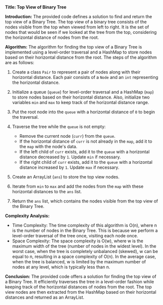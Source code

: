 **Title: Top View of Binary Tree**

**Introduction:**
The provided code defines a solution to find and return the top view of a Binary Tree. The top view of a binary tree consists of the nodes visible from the top when viewed from left to right. It is the set of nodes that would be seen if we looked at the tree from the top, considering the horizontal distance of nodes from the root.

**Algorithm:**
The algorithm for finding the top view of a Binary Tree is implemented using a level-order traversal and a HashMap to store nodes based on their horizontal distance from the root. The steps of the algorithm are as follows:

1. Create a class `Pair` to represent a pair of nodes along with their horizontal distance. Each pair consists of a `Node` and an `int` representing the horizontal distance.

2. Initialize a queue (`queue`) for level-order traversal and a HashMap (`map`) to store nodes based on their horizontal distance. Also, initialize two variables `min` and `max` to keep track of the horizontal distance range.

3. Put the root node into the `queue` with a horizontal distance of `0` to begin the traversal.

4. Traverse the tree while the `queue` is not empty:
   - Remove the current node (`curr`) from the `queue`.
   - If the horizontal distance of `curr` is not already in the `map`, add it to the `map` with the node's data.
   - If the left child of `curr` exists, add it to the `queue` with a horizontal distance decreased by `1`. Update `min` if necessary.
   - If the right child of `curr` exists, add it to the `queue` with a horizontal distance increased by `1`. Update `max` if necessary.

5. Create an ArrayList (`ans`) to store the top view nodes.

6. Iterate from `min` to `max` and add the nodes from the `map` with these horizontal distances to the `ans` list.

7. Return the `ans` list, which contains the nodes visible from the top view of the Binary Tree.

**Complexity Analysis:**
- Time Complexity: The time complexity of this algorithm is O(n), where n is the number of nodes in the Binary Tree. This is because we perform a level-order traversal of the tree once, visiting each node once.
- Space Complexity: The space complexity is O(w), where w is the maximum width of the tree (number of nodes in the widest level). In the worst case, when the tree is completely unbalanced (skewed), w can be equal to n, resulting in a space complexity of O(n). In the average case, when the tree is balanced, w is limited by the maximum number of nodes at any level, which is typically less than n.

**Conclusion:**
The provided code offers a solution for finding the top view of a Binary Tree. It efficiently traverses the tree in a level-order fashion while keeping track of the horizontal distances of nodes from the root. The top view nodes are then extracted from the HashMap based on their horizontal distances and returned as an ArrayList.